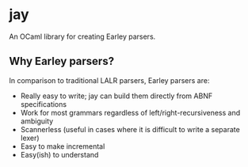 # jay
An OCaml library for creating Earley parsers.

## Why Earley parsers?
In comparison to traditional LALR parsers, Earley parsers are:

- Really easy to write; jay can build them directly from ABNF specifications
- Work for most grammars regardless of left/right-recursiveness and ambiguity
- Scannerless (useful in cases where it is difficult to write a separate lexer)
- Easy to make incremental
- Easy(ish) to understand
